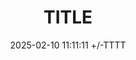 ---
title: TITLE
date: 2025-02-10 11:11:11 +/-TTTT
categories: [Test, TestSub]
tags: [test]     # TAG names should always be lowercase
---